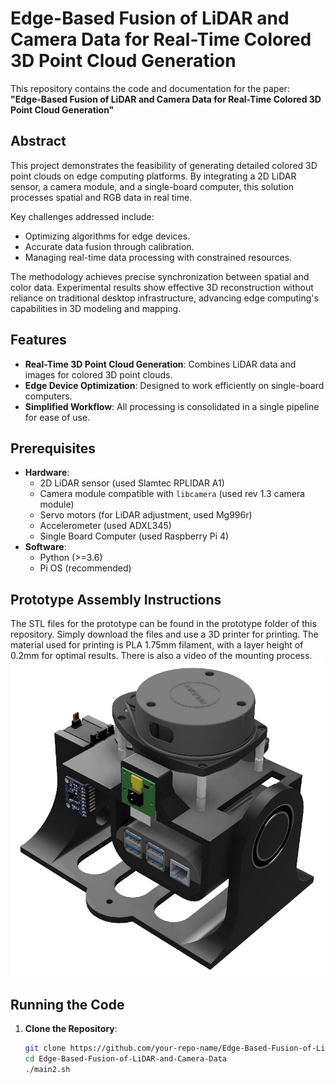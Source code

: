 # Edge-Based Fusion of LiDAR and Camera Data for Real-Time Colored 3D Point Cloud Generation

This repository contains the code and documentation for the paper:  
**"Edge-Based Fusion of LiDAR and Camera Data for Real-Time Colored 3D Point Cloud Generation"**  

## Abstract  
This project demonstrates the feasibility of generating detailed colored 3D point clouds on edge computing platforms. By integrating a 2D LiDAR sensor, a camera module, and a single-board computer, this solution processes spatial and RGB data in real time.  

Key challenges addressed include:  
- Optimizing algorithms for edge devices.  
- Accurate data fusion through calibration.  
- Managing real-time data processing with constrained resources.  

The methodology achieves precise synchronization between spatial and color data. Experimental results show effective 3D reconstruction without reliance on traditional desktop infrastructure, advancing edge computing's capabilities in 3D modeling and mapping.  

## Features  
- **Real-Time 3D Point Cloud Generation**: Combines LiDAR data and images for colored 3D point clouds.  
- **Edge Device Optimization**: Designed to work efficiently on single-board computers.  
- **Simplified Workflow**: All processing is consolidated in a single pipeline for ease of use.  

## Prerequisites  
- **Hardware**:  
  - 2D LiDAR sensor (used Slamtec RPLIDAR A1)
  - Camera module compatible with `libcamera` (used rev 1.3 camera module)
  - Servo motors (for LiDAR adjustment, used Mg996r)
  - Accelerometer (used ADXL345)
  - Single Board Computer (used Raspberry Pi 4)
- **Software**:  
  - Python (>=3.6)
  - Pi OS (recommended)

## Prototype Assembly Instructions
The STL files for the prototype can be found in the prototype folder of this repository. Simply download the files and use a 3D printer for printing.
The material used for printing is PLA 1.75mm filament, with a layer height of 0.2mm for optimal results.
There is also a video of the mounting process.
<img src="https://raw.githubusercontent.com/edulazzari/Edge-Based-Fusion-of-LiDAR-and-Camera-Data-for-Real-Time-Colored-3D-Point-Cloud-Generation/main/Prototype/prototipo_final.png" alt="Protótipo final" width="500"/>


## Running the Code  

1. **Clone the Repository**:  
   ```bash
   git clone https://github.com/your-repo-name/Edge-Based-Fusion-of-LiDAR-and-Camera-Data.git  
   cd Edge-Based-Fusion-of-LiDAR-and-Camera-Data  
   ./main2.sh
